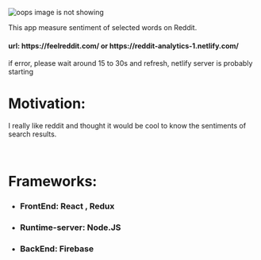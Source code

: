 ![oops image is not showing](https://media.giphy.com/media/51XWAg1UcTaK1gYNFB/giphy.gif)

This app measure sentiment of selected words on Reddit.
<h4>url: https://feelreddit.com/ or https://reddit-analytics-1.netlify.com/</h4>
<p>if error, please wait around 15 to 30s and refresh, netlify server is probably starting</p>
<h1>Motivation:</h1>

I really like reddit and thought it would be cool to know the sentiments of search results.

<br/>
<h1>Frameworks:</h1> 
<ul>
<li><h3>FrontEnd: React , Redux</h3></li>

<li><h3>Runtime-server: Node.JS</h3></li>

<li><h3>BackEnd: Firebase</h3></li>
</ul>


